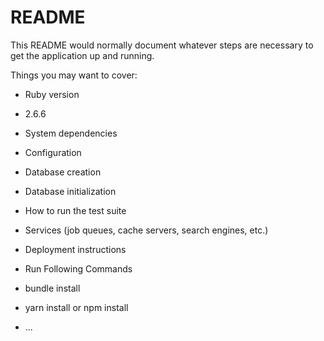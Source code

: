 # README

This README would normally document whatever steps are necessary to get the
application up and running.

Things you may want to cover:

* Ruby version
* 2.6.6

* System dependencies

* Configuration

* Database creation

* Database initialization

* How to run the test suite

* Services (job queues, cache servers, search engines, etc.)

* Deployment instructions

* Run Following Commands
* bundle install
* yarn install or npm install

* ...
